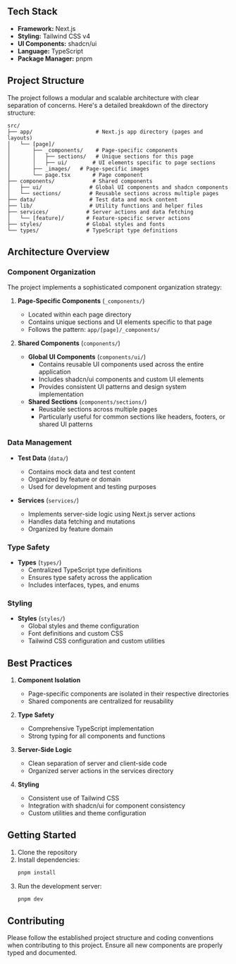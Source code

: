 ## Tech Stack

- **Framework:** Next.js
- **Styling:** Tailwind CSS v4
- **UI Components:** shadcn/ui
- **Language:** TypeScript
- **Package Manager:** pnpm

## Project Structure

The project follows a modular and scalable architecture with clear separation of concerns. Here's a detailed breakdown of the directory structure:

```
src/
├── app/                    # Next.js app directory (pages and layouts)
│   └── [page]/
│       ├── _components/    # Page-specific components
│       │   ├── sections/   # Unique sections for this page
│       │   ├── ui/        # UI elements specific to page sections
│       ├── _images/   # Page-specific images
│       └── page.tsx       # Page component
├── components/            # Shared components
│   ├── ui/               # Global UI components and shadcn components
│   └── sections/         # Reusable sections across multiple pages
├── data/                 # Test data and mock content
├── lib/                  # Utility functions and helper files
├── services/            # Server actions and data fetching
│   └── [feature]/       # Feature-specific server actions
├── styles/              # Global styles and fonts
└── types/               # TypeScript type definitions
```

## Architecture Overview

### Component Organization

The project implements a sophisticated component organization strategy:

1. **Page-Specific Components** (`_components/`)
   - Located within each page directory
   - Contains unique sections and UI elements specific to that page
   - Follows the pattern: `app/[page]/_components/`

2. **Shared Components** (`components/`)
   - **Global UI Components** (`components/ui/`)
     - Contains reusable UI components used across the entire application
     - Includes shadcn/ui components and custom UI elements
     - Provides consistent UI patterns and design system implementation
   - **Shared Sections** (`components/sections/`)
     - Reusable sections across multiple pages
     - Particularly useful for common sections like headers, footers, or shared UI patterns

### Data Management

- **Test Data** (`data/`)
  - Contains mock data and test content
  - Organized by feature or domain
  - Used for development and testing purposes

- **Services** (`services/`)
  - Implements server-side logic using Next.js server actions
  - Handles data fetching and mutations
  - Organized by feature domain

### Type Safety

- **Types** (`types/`)
  - Centralized TypeScript type definitions
  - Ensures type safety across the application
  - Includes interfaces, types, and enums

### Styling

- **Styles** (`styles/`)
  - Global styles and theme configuration
  - Font definitions and custom CSS
  - Tailwind CSS configuration and custom utilities

## Best Practices

1. **Component Isolation**
   - Page-specific components are isolated in their respective directories
   - Shared components are centralized for reusability

2. **Type Safety**
   - Comprehensive TypeScript implementation
   - Strong typing for all components and functions

3. **Server-Side Logic**
   - Clean separation of server and client-side code
   - Organized server actions in the services directory

4. **Styling**
   - Consistent use of Tailwind CSS
   - Integration with shadcn/ui for component consistency
   - Custom utilities and theme configuration

## Getting Started

1. Clone the repository
2. Install dependencies:
   ```bash
   pnpm install
   ```
3. Run the development server:
   ```bash
   pnpm dev
   ```

## Contributing

Please follow the established project structure and coding conventions when contributing to this project. Ensure all new components are properly typed and documented.

